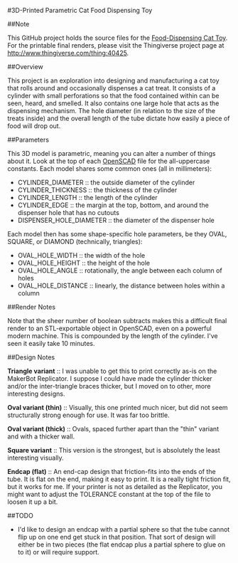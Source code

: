 #3D-Printed Parametric Cat Food Dispensing Toy

##Note

This GitHub project holds the source files for the [Food-Dispensing Cat
Toy](http://www.thingiverse.com/thing:40425).  For the printable 
final renders, please visit the Thingiverse project page at
<http://www.thingiverse.com/thing:40425>.

##Overview

This project is an exploration into designing and manufacturing a cat toy
that rolls around and occasionally dispenses a cat treat.  It consists of a
cylinder with small perforations so that the food contained within can be
seen, heard, and smelled.  It also contains one large hole that acts as the
dispensing mechanism.  The hole diameter (in relation to the size of the
treats inside) and the overall length of the tube dictate how easily a piece
of food will drop out.

##Parameters

This 3D model is parametric, meaning you can alter a number of things about
it.  Look at the top of each [OpenSCAD][] file for the all-uppercase
constants.  Each model shares some common ones (all in millimeters):

- CYLINDER_DIAMETER :: the outside diameter of the cylinder
- CYLINDER_THICKNESS :: the thickness of the cylinder
- CYLINDER_LENGTH :: the length of the cylinder
- CYLINDER_EDGE :: the margin at the top, bottom, and around the dispenser
  hole that has no cutouts
- DISPENSER_HOLE_DIAMETER :: the diameter of the dispenser hole

Each model then has some shape-specific hole parameters, be they OVAL,
SQUARE, or DIAMOND (technically, triangles):

- OVAL_HOLE_WIDTH :: the width of the hole
- OVAL_HOLE_HEIGHT :: the height of the hole
- OVAL_HOLE_ANGLE :: rotationally, the angle between each column of holes
- OVAL_HOLE_DISTANCE :: linearly, the distance between holes within a column

[OpenSCAD]: http://openscad.org

##Render Notes

Note that the sheer number of boolean subtracts makes this a difficult final
render to an STL-exportable object in OpenSCAD, even on a powerful modern
machine.  This is compounded by the length of the cylinder.  I've seen it
easily take 10 minutes.

##Design Notes

**Triangle variant** :: I was unable to get this to print correctly as-is on
the MakerBot Replicator.  I suppose I could have made the cylinder thicker
and/or the inter-triangle braces thicker, but I moved on to other, more
interesting designs.

**Oval variant (thin)** :: Visually, this one printed much nicer, but did not seem
structurally strong enough for use.  It was far too brittle.

**Oval variant (thick)** :: Ovals, spaced further apart than the "thin" variant
and with a thicker wall.

**Square variant** :: This version is the strongest, but is absolutely the
least interesting visually.

**Endcap (flat)** :: An end-cap design that friction-fits into the ends of
the tube.  It is flat on the end, making it easy to print.  It is a really 
tight friction fit, but it works for me.  If your printer is not as 
detailed as the Replicator, you might want to adjust the TOLERANCE constant
at the top of the file to loosen it up a bit.

##TODO

- I'd like to design an endcap with a partial sphere so that the tube cannot
flip up on one end get stuck in that position.  That sort of design will 
either be in two pieces (the flat endcap plus a partial sphere to glue on
to it) or will require support.



